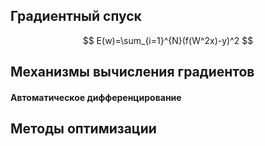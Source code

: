 ## Градиентный спуск
$$
E(w)=\sum_{i=1}^{N}(f(W^2x)-y)^2
$$

## Механизмы вычисления градиентов
#### Автоматическое дифференцирование 

## Методы оптимизации 
